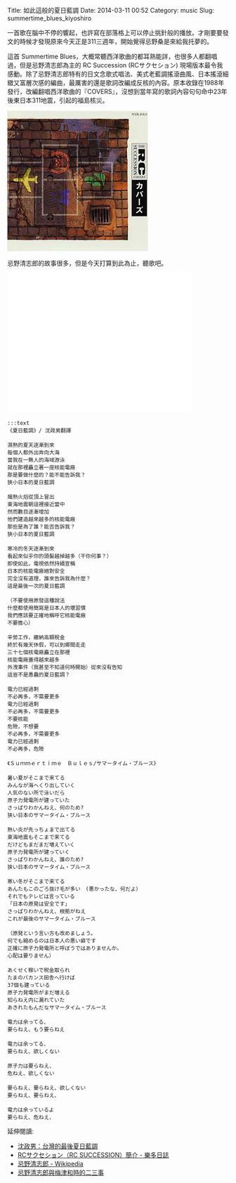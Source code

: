 Title: 如此這般的夏日藍調
Date: 2014-03-11 00:52
Category: music
Slug: summertime_blues_kiyoshiro

一首歌在腦中不停的響起，也許寫在部落格上可以停止挑針般的播放。才剛要要發文的時候才發現原來今天正是311三週年，開始覺得忌野桑是來給我托夢的。

這首 Summertime Blues，大概常聽西洋歌曲的都耳熟能詳，也很多人都翻唱過，但是忌野清志郎為主的 RC Succession (RCサクセション) 現場版本最令我感動。除了忌野清志郎特有的日文念歌式唱法、美式老藍調搖滾曲風、日本搖滾細緻又富層次感的編曲，最厲害的還是歌詞改編成反核的內容。原本收錄在1988年發行，改編翻唱西洋歌曲的『COVERS』，沒想到當年寫的歌詞內容句句命中23年後東日本311地震，引起的福島核災。

![](/images/music/rc_succession-covers.jpg)

忌野清志郎的故事很多，但是今天打算到此為止，聽歌吧。

<iframe width="420" height="315" src="//www.youtube.com/embed/IaUHCFF5BU8" frameborder="0" allowfullscreen></iframe>

    :::text
    《夏日藍調》/ 沈政男翻譯
 
    濕熱的夏天逐漸到來
    每個人都外出奔向大海
    當我在一無人的海域游泳
    就在那裡矗立著一座核能電廠
    那是要做什麼的？能不能告訴我？
    狹小日本的夏日藍調
     
    熾熱火焰從頂上冒出
    東海地震朝這裡接近當中
    然而數目逐漸增加
    他們建造越來越多的核能電廠
    那些是為了誰？能否告訴我？
    狹小日本的夏日藍調
     
    寒冷的冬天逐漸到來
    看起來似乎你的頭髮越掉越多（干你何事？）
    即使如此，電視依然持續宣稱
    日本的核能電廠絕對安全
    完全沒有道理，誰來告訴我為什麼？
    這是最後一次的夏日藍調
     
    （不要使用原發這種說法
    什麼都使用簡寫是日本人的壞習慣
    我們應該要正確地稱呼它核能電廠
    不要擔心）
     
    辛勞工作，繳納高額稅金
    終於有幾天休假，可以到鄉間走走
    三十七個核電廠矗立在那裡
    核能電廠蓋得越來越多
    外洩事件（我甚至不知道何時開始）從來沒有告知
    這豈不是愚蠢的夏日藍調？
     
    電力已經過剩
    不必再多，不需要更多
    電力已經過剩
    不必再多，不需要更多
    不要核能
    危險，不想要
    不必再多，不需要更多
    電力已經過剩
    不必再多，危險
     
    《Ｓｕｍｍｅｒｔｉｍｅ　Ｂｕｌｅｓ/サマータイム・ブルース》
     
    暑い夏がそこまで来てる
    みんなが海へくり出していく
    人気のない所で泳いだら
    原子力発電所が建っていた
    さっぱりわかんねえ、何のため?
    狭い日本のサマータイム・ブルース
     
    熱い炎が先っちょまで出てる
    東海地震もそこまで来てる
    だけどもまだまだ増えていく
    原子力発電所が建っていく
    さっぱりわかんねえ、誰のため?
    狭い日本のサマータイム・ブルース
     
    寒い冬がそこまで来てる
    あんたもこのごろ抜け毛が多い　(悪かったな、何だよ）
    それでもテレビは言っている
    「日本の原発は安全です」
    さっぱりわかんねえ、根拠がねえ
    これが最後のサマータイム・ブルース
     
    （原発という言い方も改めましょう。
    何でも縮めるのは日本人の悪い癖です
    正確に原子力発電所と呼ぼうではありませんか。
    心配は要りません）
     
    あくせく稼いで税金取られ
    たまのバカンス田舎へ行けば
    37個も建っている
    原子力発電所がまだ増える
    知らねえ内に漏れていた
    あきれたもんだなサマータイム・ブルース
     
    電力は余ってる、
    要らねえ、もう要らねえ
     
    電力は余ってる、
    要らねえ、欲しくない
     
    原子力は要らねえ、
    危ねえ、欲しくない
     
    要らねえ、要らねえ、欲しくない
    要らねえ、要らねえ、
     
    電力は余っているよ
    要らねえ、危ねえ、

延伸閱讀:

* [沈政男：台灣的最後夏日藍調](http://www.thinkingtaiwan.com/articles/view/560)
* [RCサクセション（RC SUCCESSION）簡介 - 樂多日誌](http://blog.roodo.com/hideforever/archives/15464467.html)
* [忌野清志郎 - Wikipedia](http://ja.wikipedia.org/wiki/%E5%BF%8C%E9%87%8E%E6%B8%85%E5%BF%97%E9%83%8E)
* [忌野清志郎與梅津和時的二三事](http://samplerecord.blogspot.tw/2013/06/blog-post_5.html)
